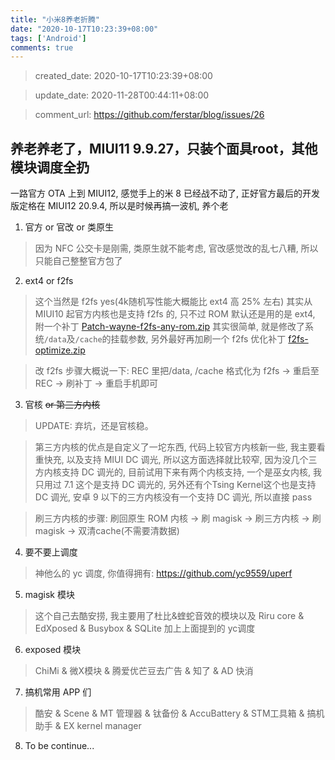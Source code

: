 ```yaml
---
title: "小米8养老折腾"
date: "2020-10-17T10:23:39+08:00"
tags: ['Android']
comments: true
---
```


> created_date: 2020-10-17T10:23:39+08:00

> update_date: 2020-11-28T00:44:11+08:00

> comment_url: https://github.com/ferstar/blog/issues/26

养老养老了，MIUI11 9.9.27，只装个面具root，其他模块调度全扔
---

一路官方 OTA 上到 MIUI12, 感觉手上的米 8 已经战不动了, 正好官方最后的开发版定格在 MIUI12 20.9.4, 所以是时候再搞一波机, 养个老

1. 官方 or 官改 or 类原生

> 因为 NFC 公交卡是刚需, 类原生就不能考虑, 官改感觉改的乱七八糟, 所以只能自己整整官方包了

2. ext4 or f2fs

> 这个当然是 f2fs yes(4k随机写性能大概能比 ext4 高 25% 左右) 其实从 MIUI10 起官方内核也是支持 f2fs 的, 只不过 ROM 默认还是用的是 ext4, 附一个补丁
[Patch-wayne-f2fs-any-rom.zip](https://github.com/ferstar/blog/files/5395404/Patch-wayne-f2fs-any-rom.zip) 其实很简单, 就是修改了系统`/data`及`/cache`的挂载参数, 另外最好再加刷一个 f2fs 优化补丁 
[f2fs-optimize.zip](https://github.com/ferstar/blog/files/5395405/f2fs-optimize.zip)

> 改 f2fs 步骤大概说一下: REC 里把/data, /cache 格式化为 f2fs -> 重启至REC -> 刷补丁 -> 重启手机即可

3. 官核 ~~or 第三方内核~~

> UPDATE: 弃坑，还是官核稳。

> 第三方内核的优点是自定义了一坨东西, 代码上较官方内核新一些, 我主要看重快充, 以及支持 MIUI DC 调光, 所以这方面选择就比较窄, 因为没几个三方内核支持 DC 调光的, 目前试用下来有两个内核支持, 一个是巫女内核, 我只用过 7.1 这个是支持 DC 调光的, 另外还有个Tsing Kernel这个也是支持 DC 调光, 安卓 9 以下的三方内核没有一个支持 DC 调光, 所以直接 pass

> 刷三方内核的步骤: 刷回原生 ROM 内核 -> 刷 magisk ->  刷三方内核 -> 刷 magisk -> 双清cache(不需要清数据)

4. 要不要上调度

> 神他么的 yc 调度, 你值得拥有: https://github.com/yc9559/uperf

5. magisk 模块

> 这个自己去酷安捞, 我主要用了杜比&蝰蛇音效的模块以及 Riru core & EdXposed & Busybox & SQLite 加上上面提到的 yc调度

6. exposed 模块

> ChiMi & 微X模块 & 腾爱优芒豆去广告 & 知了 & AD 快消

7. 搞机常用 APP 们

> 酷安 & Scene & MT 管理器 & 钛备份 & AccuBattery & STM工具箱 & 搞机助手 & EX kernel manager

8. To be continue...

